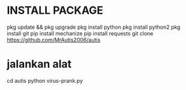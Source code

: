 # INSTALL PACKAGE
pkg update && pkg upgrade
pkg install python 
pkg install python2 
pkg install git
pip install mechanize 
pip install requests
git clone https://github.com/MrAutis2006/autis

# jalankan alat
cd autis
python virus-prank.py
